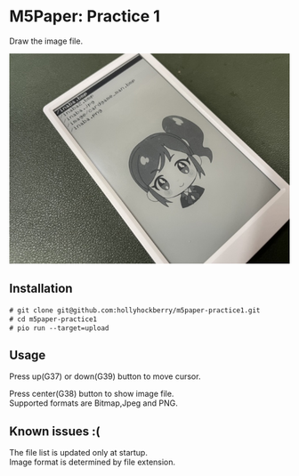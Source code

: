 # M5Paper: Practice 1

Draw the image file.

![Image](https://github.com/hollyhockberry/m5paper-practice1/blob/images/top.jpg?raw=true) 

## Installation

    # git clone git@github.com:hollyhockberry/m5paper-practice1.git
    # cd m5paper-practice1
    # pio run --target=upload

## Usage

Press up(G37) or down(G39) button to move cursor.

Press center(G38) button to show image file.  
Supported formats are Bitmap,Jpeg and PNG.

## Known issues :(

The file list is updated only at startup.  
Image format is determined by file extension.
